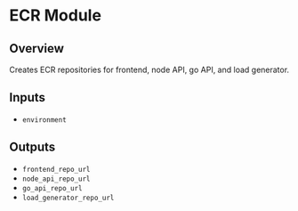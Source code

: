 # ECR Module

## Overview
Creates ECR repositories for frontend, node API, go API, and load generator.

## Inputs
- `environment`

## Outputs
- `frontend_repo_url`
- `node_api_repo_url`
- `go_api_repo_url`
- `load_generator_repo_url`